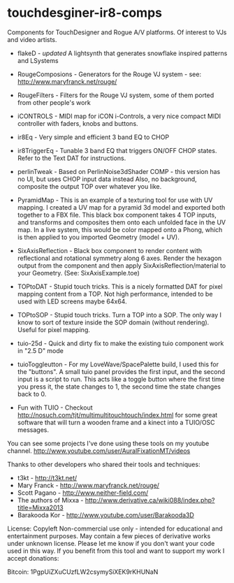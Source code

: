 touchdesginer-ir8-comps
=======================

Components for TouchDesigner and Rogue A/V platforms. Of interest to VJs and video artists.

* flakeD          - *updated* A lightsynth that generates snowflake inspired patterns and LSystems

* RougeComposions - Generators for the Rouge VJ system - see: http://www.maryfranck.net/rouge/

* RougeFilters    - Filters for the Rouge VJ system, some of them ported from other people's work

* iCONTROLS       - MIDI map for iCON i-Controls, a very nice compact MIDI controller with faders, knobs and buttons.

* ir8Eq           - Very simple and efficient 3 band EQ to CHOP

* ir8TriggerEq    - Tunable 3 band EQ that triggers ON/OFF CHOP states. Refer to the Text DAT for instructions.

* perlinTweak     - Based on PerlinNoise3dShader COMP - this version has no UI, but uses CHOP input data instead
                  Also, no background, composite the output TOP over whatever you like.

* PyramidMap      - This is an example of a texturing tool for use with UV mapping. I created a UV map for a 
                  pyramid 3d model and exported both together to a FBX file. This black box component takes
                  4 TOP inputs, and transforms and composites them onto each unfolded face in the UV map. 
                  In a live system, this would be color mapped onto a Phong, which is then applied to you
                  imported Geometry (model + UV).

* SixAxisReflection - Black box component to render content with reflectional and rotational symmetry along 6 axes. Render the hexagon output from the component and then apply SixAxisReflection/material to your Geometry. (See: SixAxisExample.toe)

* TOPtoDAT        - Stupid touch tricks. This is a nicely formatted DAT for pixel mapping content from a TOP.
                    Not high performance, intended to be used with LED screens maybe 64x64.

* TOPtoSOP        - Stupid touch tricks. Turn a TOP into a SOP. The only way I know to sort of texture inside
                  the SOP domain (without rendering). Useful for pixel mapping.

* tuio-25d        - Quick and dirty fix to make the existing tuio component work in "2.5 D" mode

* tuioToggleutton - For my LoveWave/SpacePalette build, I used this for the "buttons". A small tuio panel provides
                  the first input, and the second input is a script to run. This acts like a toggle button where
                  the first time you press it, the state changes to 1, the second time the state changes back to 0.

* Fun with TUIO   - Checkout http://nosuch.com/tjt/multimultitouchtouch/index.html for some great software
                  that will turn a wooden frame and a kinect into a TUIO/OSC messages.


You can see some projects I've done using these tools on my youtube channel.
http://www.youtube.com/user/AuralFixationMT/videos

Thanks to other developers who shared their tools and techniques:

* t3kt - http://t3kt.net/
* Mary Franck - http://www.maryfranck.net/rouge/
* Scott Pagano - http://www.neither-field.com/
* The authors of Mixxa - http://www.derivative.ca/wiki088/index.php?title=Mixxa2013
* Barakooda Kor - http://www.youtube.com/user/Barakooda3D

License: Copyleft Non-commercial use only - intended for educational and entertainment purposes. May contain a few pieces of derivative works under unknown license. Please let me know if you don't want your code used in this way. If you benefit from this tool and want to support my work I accept donations:

Bitcoin: 1PgpUiZXuCUzfLW2csymySiXEK9rKHUNaN
